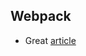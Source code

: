 ## Webpack

- Great [article][1]





[1]: https://medium.com/@rajaraodv/webpack-the-confusing-parts-58712f8fcad9#.vxa6s5rdo
